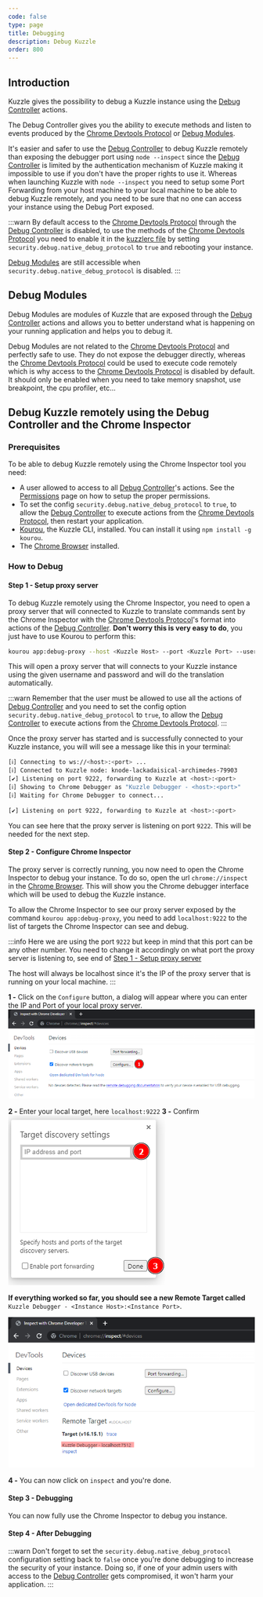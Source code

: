 ```yaml
---
code: false
type: page
title: Debugging
description: Debug Kuzzle
order: 800
---
```


## Introduction

Kuzzle gives the possibility to debug a Kuzzle instance using the [Debug Controller](/core/2/api/controllers/debug) actions.

The Debug Controller gives you the ability to execute methods and listen to events produced by the [Chrome Devtools Protocol](https://chromedevtools.github.io/devtools-protocol/v8) or [Debug Modules](#debug-modules).

It's easier and safer to use the [Debug Controller](/core/2/api/controllers/debug) to debug Kuzzle remotely than exposing the debugger port using `node --inspect` since the [Debug Controller](/core/2/api/controllers/debug) is limited by the authentication mechanism of Kuzzle making it impossible to use if you don't have the proper rights to use it.
Whereas when launching Kuzzle with `node --inspect` you need to setup some Port Forwarding from your host machine to your local machine to be able to debug Kuzzle remotely, and you need to be sure that no one can access your instance using the Debug Port exposed.

:::warn
By default access to the [Chrome Devtools Protocol](https://chromedevtools.github.io/devtools-protocol/v8) through the [Debug Controller](/core/2/api/controllers/debug) is disabled, to use the methods of the [Chrome Devtools Protocol](https://chromedevtools.github.io/devtools-protocol/v8) you need to enable it in the [kuzzlerc file](https://github.com/kuzzleio/kuzzle/blob/debug-controller/.kuzzlerc.sample#L229)
by setting `security.debug.native_debug_protocol` to `true` and rebooting your instance.

[Debug Modules](#debug-modules) are still accessible when `security.debug.native_debug_protocol` is disabled.
:::

## Debug Modules

Debug Modules are modules of Kuzzle that are exposed through the [Debug Controller](/core/2/api/controllers/debug) actions and allows you to better understand what is happening on your running application and helps you to debug it.

Debug Modules are not related to the [Chrome Devtools Protocol](https://chromedevtools.github.io/devtools-protocol/v8) and perfectly safe to use. They do not expose the debugger directly, whereas the [Chrome Devtools Protocol](https://chromedevtools.github.io/devtools-protocol/v8) could be used to execute code remotely which is why access to the [Chrome Devtools Protocol](https://chromedevtools.github.io/devtools-protocol/v8) is disabled by default. It should only be enabled when you need to take memory snapshot, use breakpoint, the cpu profiler, etc...

## Debug Kuzzle remotely using the Debug Controller and the Chrome Inspector

### Prerequisites

To be able to debug Kuzzle remotely using the Chrome Inspector tool you need:

- A user allowed to access to all [Debug Controller](/core/2/api/controllers/debug)'s actions. See the [Permissions](/core/2/guides/main-concepts/permissions) page on how to setup the proper permissions.
- To set the config `security.debug.native_debug_protocol` to `true`, to allow the [Debug Controller](/core/2/api/controllers/debug) to execute actions from the [Chrome Devtools Protocol](https://chromedevtools.github.io/devtools-protocol/v8), then restart your application. 
- [Kourou](https://github.com/kuzzleio/kourou), the Kuzzle CLI, installed. You can install it using `npm install -g kourou`.
- The [Chrome Browser](https://www.google.com/intl/en_en/chrome/) installed.

### How to Debug

#### Step 1 - Setup proxy server

To debug Kuzzle remotely using the Chrome Inspector, you need to open a proxy server that will connected to Kuzzle to translate commands sent by the Chrome Inspector with the [Chrome Devtools Protocol](https://chromedevtools.github.io/devtools-protocol/v8)'s format into actions of the [Debug Controller](/core/2/api/controllers/debug).
**Don't worry this is very easy to do**, you just have to use Kourou to perform this:

```bash
kourou app:debug-proxy --host <Kuzzle Host> --port <Kuzzle Port> --username <username> --password <user password>
```

This will open a proxy server that will connects to your Kuzzle instance using the given username and password and will do the translation automatically.

:::warn
Remember that the user must be allowed to use all the actions of [Debug Controller](/core/2/api/controllers/debug) and you need to set the config option `security.debug.native_debug_protocol` to `true`, to allow the [Debug Controller](/core/2/api/controllers/debug) to execute actions from the [Chrome Devtools Protocol](https://chromedevtools.github.io/devtools-protocol/v8).
:::

Once the proxy server has started and is successfully connected to your Kuzzle instance, you will will see a message like this in your terminal:
```bash
[ℹ] Connecting to ws://<host>:<port> ...
[ℹ] Connected to Kuzzle node: knode-lackadaisical-archimedes-79903
[✔] Listening on port 9222, forwarding to Kuzzle at <host>:<port>
[ℹ] Showing to Chrome Debugger as "Kuzzle Debugger - <host>:<port>"
[ℹ] Waiting for Chrome Debugger to connect...
```

```bash
[✔] Listening on port 9222, forwarding to Kuzzle at <host>:<port>
```
You can see here that the proxy server is listening on port `9222`. This will be needed for the next step.

#### Step 2 - Configure Chrome Inspector

The proxy server is correctly running, you now need to open the Chrome Inspector to debug your instance. To do so, open the url `chrome://inspect` in the [Chrome Browser](https://www.google.com/intl/en_en/chrome/).
This will show you the Chrome debugger interface which will be used to debug the Kuzzle instance.

To allow the Chrome Inspector to see our proxy server exposed by the command `kourou app:debug-proxy`,
you need to add `localhost:9222` to the list of targets the Chrome Inspector can see and debug.

:::info
Here we are using the port `9222` but keep in mind that this port can be any other number. You need to change it accordingly on what port the proxy server is listening to, see end of [Step 1 - Setup proxy server](#step-1---setup-server-proxy)

The host will always be localhost since it's the IP of the proxy server that is running on your local machine.
:::

**1 -** Click on the `Configure` button, a dialog will appear where you can enter the IP and Port of your local proxy server.
![Image Configure Chrome Inspector Step 1](./config_step_1.png)

**2 -** Enter your local target, here `localhost:9222`
**3 -** Confirm
![Image Configure Chrome Inspector Step 2](./config_step_2.png)

**If everything worked so far, you should see a new Remote Target called** `Kuzzle Debugger - <Instance Host>:<Instance Port>`.

![Image Configure Chrome Inspector Step 3](./config_step_3.png)

**4 -** You can now click on `inspect` and you're done.

#### Step 3 - Debugging

You can now fully use the Chrome Inspector to debug you instance.

#### Step 4 - After Debugging

:::warn
Don't forget to set the `security.debug.native_debug_protocol` configuration setting back to `false` once you're done debugging to increase the security of your instance. Doing so, if one of your admin users with access to the [Debug Controller](/core/2/api/controllers/debug) gets compromised, it won't harm your application.
:::